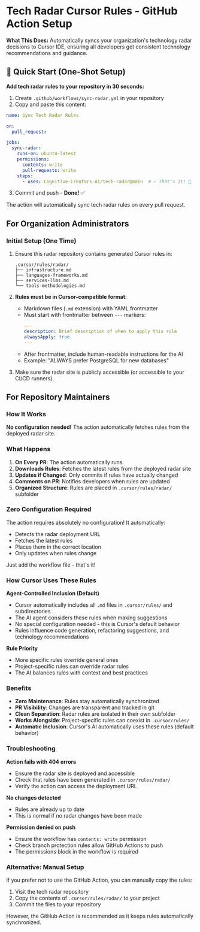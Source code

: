 # Tech Radar Cursor Rules - GitHub Action Setup

**What This Does:** Automatically syncs your organization's technology radar decisions to Cursor IDE, ensuring all developers get consistent technology recommendations and guidance.

## 🚀 Quick Start (One-Shot Setup)

**Add tech radar rules to your repository in 30 seconds:**

1. Create `.github/workflows/sync-radar.yml` in your repository
2. Copy and paste this content:

```yaml
name: Sync Tech Radar Rules

on:
  pull_request:

jobs:
  sync-radar:
    runs-on: ubuntu-latest
    permissions:
      contents: write
      pull-requests: write
    steps:
      - uses: Cognitive-Creators-AI/tech-radar@main  # ← That's it! 🎉
```

3. Commit and push - **Done!** ✅

The action will automatically sync tech radar rules on every pull request.

## For Organization Administrators

### Initial Setup (One Time)

1. Ensure this radar repository contains generated Cursor rules in:
   ```
   .cursor/rules/radar/
   ├── infrastructure.md
   ├── languages-frameworks.md  
   ├── services-llms.md
   └── tools-methodologies.md
   ```

2. **Rules must be in Cursor-compatible format**:
   - Markdown files (`.md` extension) with YAML frontmatter
   - Must start with frontmatter between `---` markers:
     ```yaml
     ---
     description: Brief description of when to apply this rule
     alwaysApply: true
     ---
     ```
   - After frontmatter, include human-readable instructions for the AI
   - Example: "ALWAYS prefer PostgreSQL for new databases"

3. Make sure the radar site is publicly accessible (or accessible to your CI/CD runners).

## For Repository Maintainers

### How It Works

**No configuration needed!** The action automatically fetches rules from the deployed radar site.

### What Happens

1. **On Every PR**: The action automatically runs
2. **Downloads Rules**: Fetches the latest rules from the deployed radar site
3. **Updates if Changed**: Only commits if rules have actually changed
4. **Comments on PR**: Notifies developers when rules are updated
5. **Organized Structure**: Rules are placed in `.cursor/rules/radar/` subfolder

### Zero Configuration Required

The action requires absolutely no configuration! It automatically:
- Detects the radar deployment URL
- Fetches the latest rules
- Places them in the correct location
- Only updates when rules change

Just add the workflow file - that's it!

### How Cursor Uses These Rules

**Agent-Controlled Inclusion (Default)**
- Cursor automatically includes all `.md` files in `.cursor/rules/` and subdirectories
- The AI agent considers these rules when making suggestions
- No special configuration needed - this is Cursor's default behavior
- Rules influence code generation, refactoring suggestions, and technology recommendations

**Rule Priority**
- More specific rules override general ones
- Project-specific rules can override radar rules
- The AI balances rules with context and best practices

### Benefits

- **Zero Maintenance**: Rules stay automatically synchronized
- **PR Visibility**: Changes are transparent and tracked in git
- **Clean Separation**: Radar rules are isolated in their own subfolder
- **Works Alongside**: Project-specific rules can coexist in `.cursor/rules/`
- **Automatic Inclusion**: Cursor's AI automatically uses these rules (default behavior)

### Troubleshooting

**Action fails with 404 errors**
- Ensure the radar site is deployed and accessible
- Check that rules have been generated in `.cursor/rules/radar/`
- Verify the action can access the deployment URL

**No changes detected**
- Rules are already up to date
- This is normal if no radar changes have been made

**Permission denied on push**
- Ensure the workflow has `contents: write` permission
- Check branch protection rules allow GitHub Actions to push
- The permissions block in the workflow is required

### Alternative: Manual Setup

If you prefer not to use the GitHub Action, you can manually copy the rules:

1. Visit the tech radar repository
2. Copy the contents of `.cursor/rules/radar/` to your project
3. Commit the files to your repository

However, the GitHub Action is recommended as it keeps rules automatically synchronized.
